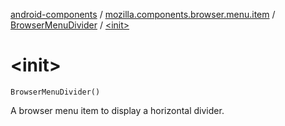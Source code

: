 [android-components](../../index.md) / [mozilla.components.browser.menu.item](../index.md) / [BrowserMenuDivider](index.md) / [&lt;init&gt;](./-init-.md)

# &lt;init&gt;

`BrowserMenuDivider()`

A browser menu item to display a horizontal divider.

